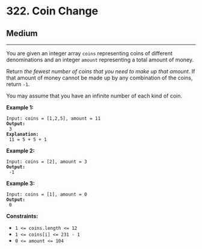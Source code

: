 # 322. Coin Change

## Medium

***

You are given an integer array `coins` representing coins of different denominations and an integer `amount` representing a total amount of money.

Return _the fewest number of coins that you need to make up that amount_. If that amount of money cannot be made up by any combination of the coins, return `-1`.

You may assume that you have an infinite number of each kind of coin.

&#x20;

**Example 1:**

<pre><code>Input: coins = [1,2,5], amount = 11
<strong>Output:
</strong> 3
<strong>Explanation:
</strong> 11 = 5 + 5 + 1</code></pre>

**Example 2:**

<pre><code>Input: coins = [2], amount = 3
<strong>Output:
</strong> -1</code></pre>

**Example 3:**

<pre><code>Input: coins = [1], amount = 0
<strong>Output:
</strong> 0</code></pre>

&#x20;

**Constraints:**

* `1 <= coins.length <= 12`
* `1 <= coins[i] <= 231 - 1`
* `0 <= amount <= 104`
